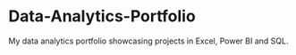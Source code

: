 # Data-Analytics-Portfolio
My data analytics portfolio showcasing projects in Excel, Power BI and SQL.
